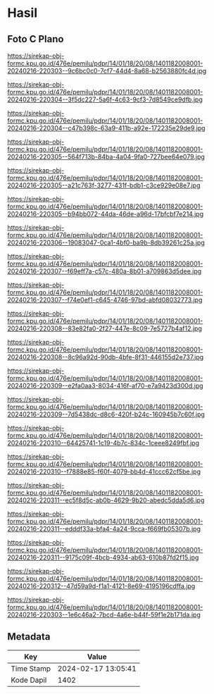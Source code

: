 # Hasil

## Foto C Plano

https://sirekap-obj-formc.kpu.go.id/476e/pemilu/pdpr/14/01/18/20/08/1401182008001-20240216-220303--9c6bc0c0-7cf7-44d4-8a68-b2563880fc4d.jpg

https://sirekap-obj-formc.kpu.go.id/476e/pemilu/pdpr/14/01/18/20/08/1401182008001-20240216-220304--3f5dc227-5a6f-4c63-9cf3-7d8549ce9dfb.jpg

https://sirekap-obj-formc.kpu.go.id/476e/pemilu/pdpr/14/01/18/20/08/1401182008001-20240216-220304--c47b398c-63a9-411b-a92e-172235e29de9.jpg

https://sirekap-obj-formc.kpu.go.id/476e/pemilu/pdpr/14/01/18/20/08/1401182008001-20240216-220305--564f713b-84ba-4a04-9fa0-727bee64e079.jpg

https://sirekap-obj-formc.kpu.go.id/476e/pemilu/pdpr/14/01/18/20/08/1401182008001-20240216-220305--a21c763f-3277-431f-bdb1-c3ce929e08e7.jpg

https://sirekap-obj-formc.kpu.go.id/476e/pemilu/pdpr/14/01/18/20/08/1401182008001-20240216-220305--b94bb072-44da-46de-a96d-17bfcbf7e214.jpg

https://sirekap-obj-formc.kpu.go.id/476e/pemilu/pdpr/14/01/18/20/08/1401182008001-20240216-220306--19083047-0ca1-4bf0-ba9b-8db39261c25a.jpg

https://sirekap-obj-formc.kpu.go.id/476e/pemilu/pdpr/14/01/18/20/08/1401182008001-20240216-220307--f69eff7a-c57c-480a-8b01-a709863d5dee.jpg

https://sirekap-obj-formc.kpu.go.id/476e/pemilu/pdpr/14/01/18/20/08/1401182008001-20240216-220307--f74e0ef1-c645-4746-97bd-abfd08032773.jpg

https://sirekap-obj-formc.kpu.go.id/476e/pemilu/pdpr/14/01/18/20/08/1401182008001-20240216-220308--83e82fa0-2f27-447e-8c09-7e5727b4af12.jpg

https://sirekap-obj-formc.kpu.go.id/476e/pemilu/pdpr/14/01/18/20/08/1401182008001-20240216-220308--8c96a92d-90db-4bfe-8f31-446155d2e737.jpg

https://sirekap-obj-formc.kpu.go.id/476e/pemilu/pdpr/14/01/18/20/08/1401182008001-20240216-220309--e2fa0aa3-8034-416f-af70-e7a9423d300d.jpg

https://sirekap-obj-formc.kpu.go.id/476e/pemilu/pdpr/14/01/18/20/08/1401182008001-20240216-220309--7d5438dc-d8c6-420f-b24c-160945b7c60f.jpg

https://sirekap-obj-formc.kpu.go.id/476e/pemilu/pdpr/14/01/18/20/08/1401182008001-20240216-220310--64425741-1c19-4b7c-834c-1ceee8249fbf.jpg

https://sirekap-obj-formc.kpu.go.id/476e/pemilu/pdpr/14/01/18/20/08/1401182008001-20240216-220310--f7888e85-f60f-4079-bb4d-41ccc62cf5be.jpg

https://sirekap-obj-formc.kpu.go.id/476e/pemilu/pdpr/14/01/18/20/08/1401182008001-20240216-220311--ec5f8d5c-ab0b-4629-9b20-abedc5dda5d6.jpg

https://sirekap-obj-formc.kpu.go.id/476e/pemilu/pdpr/14/01/18/20/08/1401182008001-20240216-220311--edddf33a-bfa4-4a24-9cca-f669fb05307b.jpg

https://sirekap-obj-formc.kpu.go.id/476e/pemilu/pdpr/14/01/18/20/08/1401182008001-20240216-220311--9175c09f-4bcb-4934-ab63-610b87fd2f15.jpg

https://sirekap-obj-formc.kpu.go.id/476e/pemilu/pdpr/14/01/18/20/08/1401182008001-20240216-220312--47d59a9d-f1a1-4121-8e69-4195196cdffa.jpg

https://sirekap-obj-formc.kpu.go.id/476e/pemilu/pdpr/14/01/18/20/08/1401182008001-20240216-220303--1e6c46a2-7bcd-4a6e-b44f-59f1e2b171da.jpg


## Metadata

| Key        | Value               |
| ---------- | ------------------- |
| Time Stamp | 2024-02-17 13:05:41 |
| Kode Dapil | 1402                |



